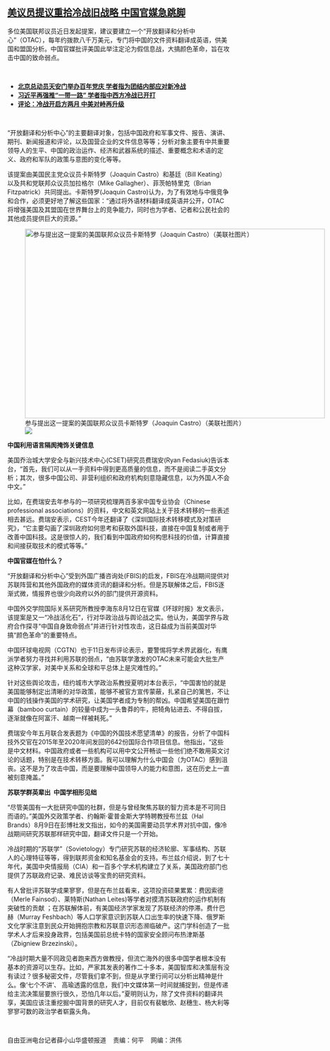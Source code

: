 <!--1629143520000-->
[美议员提议重拾冷战旧战略  中国官媒急跳脚](https://www.rfa.org/mandarin/yataibaodao/junshiwaijiao/xx-08162021102203.html)
------

<p></p><p>多位美国联邦议员近日发起提案，建议要建立一个<span>“</span><span>开放翻译和分析中心</span><span>”</span><span>（</span><span>OTAC</span><span>），每年约拨款八千</span><span></span><span>万美元，专门将中国的文件资料翻译成英语，供美国和盟国分析。中国官媒批评美国此举注定沦为假信息战，大搞颜色革命，旨在攻击中国的致命弱点。<p><br/></p><ul><li><span><a href="https://www.rfa.org/mandarin/yataibaodao/zhengzhi/ql2-06102021071557.html"><strong>北京总动员天安门举办百年党庆 学者指为团结内部应对新冷战</strong></a></span></li><li><strong><a href="https://www.rfa.org/mandarin/yataibaodao/junshiwaijiao/ql1-04202021042858.html">习近平再强推“一带一路” 学者指中西方冷战已开打</a></strong></li><li><strong><a href="https://www.rfa.org/mandarin/pinglun/chengxiaonong/cxn-09082020101315.html">评论：冷战开启方两月 中美对峙再升级</a></strong></li></ul><p><br/></p><p><span>“</span><span>开放翻译和分析中心</span><span>”</span><span>的主要翻译对象，包括中国政府和军事文件、报告、演讲、期刊、新闻报道和评论，以及国营企业的文件信息等等；分析对象主要有中共重要领导人的生平、中国的政治运作、经济和武器系统的描述、重要概念和术语的定义、政府和军队的政策与意图的变化等等。</span></p><p><span>该提案由美国民主党众议员卡斯特罗（</span><span>Joaquin Castro</span><span>）和基廷（</span><span>Bill Keating</span><span>）以及共和党联邦众议员加拉格尔（</span><span>Mike Gallagher</span><span>）、菲茨帕特里克（</span><span>Brian Fitzpatrick</span><span>）共同提出。卡斯特罗</span><span>(Joaquin Castro)</span><span>认为，为了有效地与中俄竞争和合作，必须更好地了解这些国家：</span><span>“</span><span>通过将外语材料翻译成英语并公开，</span><span>OTAC </span><span>将增强美国及其盟国在世界舞台上的竞争能力，同时也为学者、记者和公民社会的其他成员提供巨大的资源。</span><span>”</span></p><p><span><figure class="image-richtext image-inline captioned" style="width:680px;"><img alt="参与提出这一提案的美国联邦众议员卡斯特罗（Joaquin Castro）（美联社图片）" height="429" src="https://www.rfa.org/mandarin/yataibaodao/junshiwaijiao/xx-08162021102203.html/xx0816.jpg/@@images/4ff42bae-44b8-497e-ae8e-d24fdfad613a.jpeg" title="xx0816.jpg" width="680"/><figcaption class="image-caption">参与提出这一提案的美国联邦众议员卡斯特罗（Joaquin Castro）（美联社图片）</figcaption><small></small><div id="zoomattribute"><a data-caption="参与提出这一提案的美国联邦众议员卡斯特罗（Joaquin Castro）（美联社图片）" data-fancybox="" href="https://www.rfa.org/mandarin/yataibaodao/junshiwaijiao/xx-08162021102203.html/xx0816.jpg" id="single_image" title="参与提出这一提案的美国联邦众议员卡斯特罗（Joaquin Castro）（美联社图片）"><img src="/++plone++rfa-resources/img/icon-zoom.png"/></a></div></figure></span></p><p><strong>中国利用语言隔阂掩饰关键信息</strong></p><p><span>美国乔治城大学安全与新兴技术中心</span><span>(CSET)</span><span>研究员费瑞安</span><span>(Ryan Fedasiuk)</span><span>告诉本台，</span><span>“</span><span>首先，我们可以从一手资料中得到更高质量的信息，而不是阅读二手英文分析；其次，很多中国公司、非营利组织和政府机构刻意隐藏信息，以为外国人不会中文。</span><span>”</span></p><p><span>比如，在费瑞安去年参与的一项研究梳理两百多家中国专业协会（</span><span>Chinese professional associations</span><span>）的资料，中文和英文网站上关于技术转移的一些表述相去甚远。费瑞安表示，</span><span>CEST</span><span>今年还翻译了《深圳国际技术转移模式及对策研究》，</span><span>“</span><span>它主要勾画了深圳政府如何思考和获取外国科技，直接在中国复制或者用于改善中国科技。这是很惊人的，我们看到中国政府如何构思科技的价值，计算直接和间接获取技术的模式等等。</span><span>”</span></p><p><strong>中国官媒在怕什么？</strong></p><p><span>“</span><span>开放翻译和分析中心</span><span>”</span><span>受到外国广播咨询处</span><span>(FBIS)</span><span>的启发，</span><span>FBIS</span><span>在冷战期间提供对苏联阵营和其他外国政府的媒体资讯的翻译和分析。但是苏联解体之后，</span><span>FBIS</span><span>逐渐式微，情报界也很少向政府以外的部门提供开源资料。</span></p><p><span>中国外交学院国际关系研究所教授李海东</span><span>8</span><span>月</span><span>12</span><span>日在官媒《环球时报》发文表示，该提案是又一</span><span>“</span><span>冷战活化石</span><span>”</span><span>，行对华政治战与舆论战之实。他认为，美国学界与政府合作探寻</span><span>“</span><span>中国自身致命弱点</span><span>”</span><span>并进行针对性攻击，这日益成为当前美国对华搞</span><span>“</span><span>颜色革命</span><span>”</span><span>的重要特点。</span></p><p><span>中国环球电视网（</span><span>CGTN</span><span>）也于</span><span>11</span><span>日发布评论表示，要警惕将学术界武器化，有鹰派学者努力寻找并利用苏联的弱点，</span><span>“</span><span>由苏联学激发的</span><span>OTAC</span><span>未来可能会大批生产这种汉学家，对美中关系和全球和平总体上是灾难性的。</span><span>”</span></p><p><span>针对这些舆论攻击，纽约城市大学政治系教授夏明对本台表示，</span><span>“</span><span>中国害怕的就是美国能够制定出清晰的对华政策，能够不被官方宣传蒙蔽，扎紧自己的篱笆，不让中国的钱操作美国的学术研究，让美国学者成为专制的帮凶。中国希望美国在跟竹幕（</span><span>bamboo curtain</span><span>）的较量中成为一头鲁莽的牛，把犄角钻进去、不得自拔，逐渐就像在阿富汗、越南一样被耗死。</span><span>”</span></p><p><span>费瑞安今年五</span><span></span><span>月</span><span>联合发表题为《中国的外国技术愿望清单》的报告，分析了中国科技外交官在</span><span>2015</span><span>年至</span><span>2020</span><span>年间发回的</span><span>642</span><span>份国际合作项目信息</span><span>。他指出，</span><span>“</span><span>这些是中文材料。中国政府或者一些机构可以用中文公开畅谈一些他们绝不敢用英文讨论的话题，特别是在技术转移方面。我可以理解为什么中国会（为</span><span>OTAC</span><span>）感到沮丧。这不是为了攻击中国，而是要理解中国领导人的能力和意图，这在历史上一直被刻意掩盖。</span><span>”</span></p><p><strong>苏联学群英辈出  中国学相形见绌</strong></p><p><span>“</span><span>尽管美国有一大批研究中国的社群，但是与曾经聚焦苏联的智力资本是不可同日而语的。</span><span>”</span><span>美国外交政策学者、约翰斯</span><span>·</span><span>霍普金斯大学特聘教授布兰兹（</span><span>Hal Brands</span><span>）</span><span>8</span><span>月</span><span>9</span><span>日在彭博社发文指出，如今的美国需要动员学术界对抗中国，像冷战期间研究苏联那样研究中国，翻译文件只是一个开始。</span></p><p><span>冷战时期的</span><span>“</span><span>苏联学</span><span>”</span><span>（</span><span>Sovietology</span><span>）专门研究苏联的经济轮廓、军事结构、苏联人的心理特征等等，得到联邦资金和知名基金会的支持。布兰兹介绍说，到了七十年代，美国中央情报局（</span><span>CIA</span><span>）和一百多个学术机构建立了关系，美国政府部门也提供了苏联政府记录、难民访谈等宝贵的研究资料。</span></p><p><span>有人曾批评苏联学成果寥寥，但是在布兰兹看来，这项投资硕果累累：费因索德（</span><span>Merle Fainsod</span><span>）、莱特斯</span><span>(Nathan Leites)</span><span>等学者对摸清苏联政府的运作机制有突破性的贡献</span><span> <span>；在苏联解体前，有美国经济学家发现了苏联经济的停滞。费什巴赫（</span></span><span>Murray Feshbach</span><span>）等人口学家意识到苏联人口出生率的快速下降、俄罗斯文化学家注意到民众开始拥抱宗教和苏联意识形态濒临破产。这门学科创造了一批学术人才后来投身政界，包括美国前总统卡特的国家安全顾问布热津斯基（</span><span>Zbigniew Brzezinski</span><span>）。</span></p><p><span>“</span><span>冷战时期大量不同政见者跑来西方做教授，但流亡海外的很多中国学者根本没有基本的资源可以生存。比如，严家其发表的著作二十多本，美国智库和决策层有没有读过？很多秘密文件，尽管我们拿不到，但是从字里行间可以分析出精神是什么。像</span><span>‘</span><span>七个不讲</span><span>’</span><span>、</span><span> <span>高瑜透露的信息，我们中文媒体第一时间就捕捉到，但是传递给主流决策层要旅行很久，恐怕几年以后。</span></span><span>”</span><span>夏明则认为，除了文件资料的翻译共享，美国应该注重挖掘中国背景的研究人才，目前仅有裴敏欣、赵穗生、杨大利等寥寥可数的政治学者崭露头角。</span></p><p><br/></p><p><span>自由亚洲电台记者薛小山华盛顿报道    责编：何平    网编：洪伟<br/></span></p></span></p>
